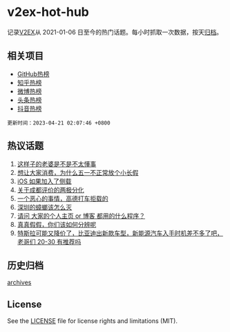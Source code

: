 # v2ex-hot-hub

 记录[V2EX](https://www.v2ex.com/)从 2021-01-06 日至今的热门话题。每小时抓取一次数据，按天[归档](archives)。
 
 ## 相关项目

- [GitHub热榜](https://github.com/snaildev/github-hot-hub)
- [知乎热榜](https://github.com/snaildev/zhihu-hot-hub)
- [微博热榜](https://github.com/snaildev/weibo-hot-hub)
- [头条热榜](https://github.com/snaildev/toutiao-hot-hub)
- [抖音热榜](https://github.com/snaildev/douyin-hot-hub)


 `更新时间：2023-04-21 02:07:46 +0800`

## 热议话题

1. [这样子的老婆是不是不太懂事](https://www.v2ex.com/t/933893)
1. [想让大家消费，为什么五一不正常放个小长假](https://www.v2ex.com/t/933929)
1. [iOS 如果加入了侧载](https://www.v2ex.com/t/933955)
1. [关于成都评价的两极分化](https://www.v2ex.com/t/933992)
1. [一个恶心的事情，高德打车拒载的](https://www.v2ex.com/t/933910)
1. [深圳的蟑螂该怎么灭](https://www.v2ex.com/t/933898)
1. [请问 大家的个人主页 or 博客 都用的什么程序？](https://www.v2ex.com/t/933986)
1. [真真假假，你们该如何分辨呢](https://www.v2ex.com/t/933903)
1. [特斯拉可能又降价了，比亚迪出新款车型，新能源汽车入手时机差不多了吧，老哥们 20-30 有推荐吗](https://www.v2ex.com/t/933919)

## 历史归档

[archives](archives)

## License

See the [LICENSE](LICENSE) file for license rights and limitations (MIT).
